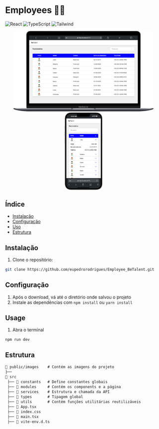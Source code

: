 # Employees 🧑‍💻

![React](https://img.shields.io/badge/React-20232A?style=for-the-badge&logo=react&logoColor=61DAFB)
![TypeScript](https://img.shields.io/badge/TypeScript-007ACC?style=for-the-badge&logo=typescript&logoColor=white)
![Tailwind](https://img.shields.io/badge/tailwindcss-%2338B2AC.svg?style=for-the-badge&logo=tailwind-css&logoColor=white)

<div align="center">
  <img src="./public/images/Macbook.png" width="450px" />
  <img src="./public/images/iPh0ne.png" height="250px" />
</div>

## Índice

- [Instalação](#instalação)
- [Configuração](#configuração)
- [Uso](#uso)
- [Estrutura](#Estrutura)

## Instalação

1. Clone o repositório:

```bash
git clone https://github.com/eupedrorodrigues/Employee_BeTalent.git
```

## Configuração

1. Após o download, vá até o diretório onde salvou o projeto
2. Instale as dependências com `npm install` ou `yarn install`

## Usage

1. Abra o terminal

```
npm run dev
```

## Estrutura

```
📂 public/images    # Contém as imagens do projeto
├──
📂 src
 ├── 📂 constants   # Define constantes globais
 ├── 📂 modules     # Contém os components e a página
 ├── 📂 services    # Estrutura e chamada da API
 ├── 📂 types       # Tipagem global
 ├── 📂 utils       # Contém funções utilitárias reutilizáveis
 ├── 📄 App.tsx
 ├── 📄 index.css
 ├── 📄 main.tsx
 ├── 📄 vite-env.d.ts

```
